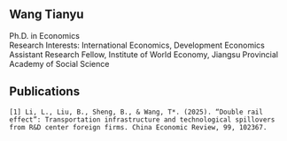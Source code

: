 ## Wang Tianyu
   Ph.D. in Economics
   <br>Research Interests: International Economics, Development Economics
   <br>Assistant Research Fellow, Institute of World Economy, Jiangsu Provincial Academy of Social Science

## Publications
    [1] Li, L., Liu, B., Sheng, B., & Wang, T*. (2025). “Double rail effect”: Transportation infrastructure and technological spillovers from R&D center foreign firms. China Economic Review, 99, 102367.

<!--
**wangtianyu060706/wangtianyu060706** is a ✨ _special_ ✨ repository because its `README.md` (this file) appears on your GitHub profile.

Here are some ideas to get you started:

- 🔭 I’m currently working on ...
- 🌱 I’m currently learning ...
- 👯 I’m looking to collaborate on ...
- 🤔 I’m looking for help with ...
- 💬 Ask me about ...
- 📫 How to reach me: ...
- 😄 Pronouns: ...
- ⚡ Fun fact: ...
-->
